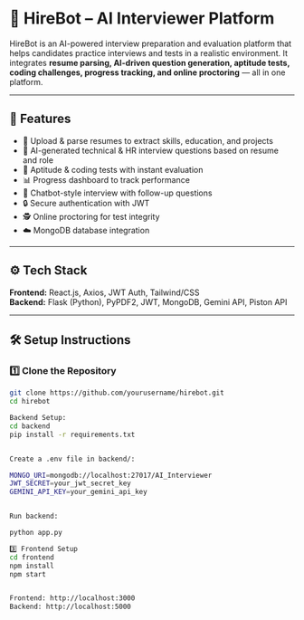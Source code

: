 # 🤖 HireBot – AI Interviewer Platform

HireBot is an AI-powered interview preparation and evaluation platform that helps candidates practice interviews and tests in a realistic environment. It integrates **resume parsing, AI-driven question generation, aptitude tests, coding challenges, progress tracking, and online proctoring** — all in one platform.

---

## 🚀 Features
- 📄 Upload & parse resumes to extract skills, education, and projects  
- 🤖 AI-generated technical & HR interview questions based on resume and role  
- 🧠 Aptitude & coding tests with instant evaluation  
- 📊 Progress dashboard to track performance  
- 💬 Chatbot-style interview with follow-up questions  
- 🔒 Secure authentication with JWT  
- 🕵️ Online proctoring for test integrity  
- ☁️ MongoDB database integration  

---

## ⚙️ Tech Stack
**Frontend:** React.js, Axios, JWT Auth, Tailwind/CSS  
**Backend:** Flask (Python), PyPDF2, JWT, MongoDB, Gemini API, Piston API  

---

## 🛠️ Setup Instructions

### 1️⃣ Clone the Repository
```bash
git clone https://github.com/yourusername/hirebot.git
cd hirebot

Backend Setup:
cd backend
pip install -r requirements.txt


Create a .env file in backend/:

MONGO_URI=mongodb://localhost:27017/AI_Interviewer
JWT_SECRET=your_jwt_secret_key
GEMINI_API_KEY=your_gemini_api_key


Run backend:

python app.py

3️⃣ Frontend Setup
cd frontend
npm install
npm start


Frontend: http://localhost:3000
Backend: http://localhost:5000

